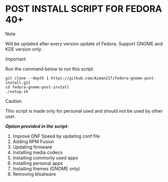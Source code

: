 POST INSTALL SCRIPT FOR FEDORA 40+
===========================
> [!NOTE] 
> Will be updated after every version update of Fedora. Support GNOME and KDE version only.

> [!IMPORTANT]
> Run the command below to run this script.
>
> ```
> git clone --depth 1 https://github.com/Aiman217/fedora-gnome-post-install.git
> cd fedora-gnome-post-install
> ./setup.sh
> ```

> [!CAUTION]
> This script is made only for personal used and should not be used by other user.

***Option provided in the script:***
1. Improve DNF Speed by updating conf file
2. Adding RPM Fusion
3. Updating firmware
4. Installing media codecs
5. Installing commonly used apps
6. Installing personal apps
7. Installing themes (GNOME only)
8. Removing bloatware

